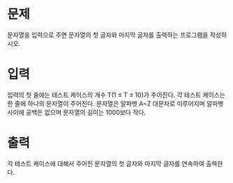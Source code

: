 # 문제
문자열을 입력으로 주면 문자열의 첫 글자와 마지막 글자를 출력하는 프로그램을 작성하시오.

# 입력
입력의 첫 줄에는 테스트 케이스의 개수 T(1 ≤ T ≤ 10)가 주어진다. 각 테스트 케이스는 한 줄에 하나의 문자열이 주어진다. 문자열은 알파벳 A~Z 대문자로 이루어지며 알파벳 사이에 공백은 없으며 문자열의 길이는 1000보다 작다.

# 출력
각 테스트 케이스에 대해서 주어진 문자열의 첫 글자와 마지막 글자를 연속하여 출력한다.
